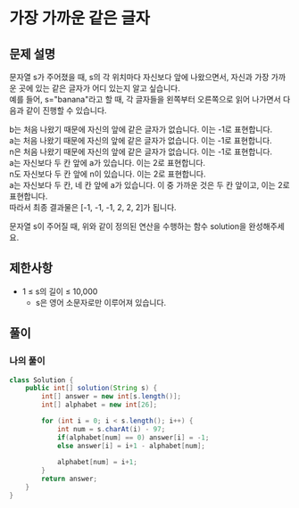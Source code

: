 # 가장 가까운 같은 글자
## 문제 설명
문자열 s가 주어졌을 때, s의 각 위치마다 자신보다 앞에 나왔으면서, 자신과 가장 가까운 곳에 있는 같은 글자가 어디 있는지 알고 싶습니다.  
예를 들어, s="banana"라고 할 때,  각 글자들을 왼쪽부터 오른쪽으로 읽어 나가면서 다음과 같이 진행할 수 있습니다.  

b는 처음 나왔기 때문에 자신의 앞에 같은 글자가 없습니다. 이는 -1로 표현합니다.  
a는 처음 나왔기 때문에 자신의 앞에 같은 글자가 없습니다. 이는 -1로 표현합니다.  
n은 처음 나왔기 때문에 자신의 앞에 같은 글자가 없습니다. 이는 -1로 표현합니다.  
a는 자신보다 두 칸 앞에 a가 있습니다. 이는 2로 표현합니다.  
n도 자신보다 두 칸 앞에 n이 있습니다. 이는 2로 표현합니다.  
a는 자신보다 두 칸, 네 칸 앞에 a가 있습니다. 이 중 가까운 것은 두 칸 앞이고, 이는 2로 표현합니다.  
따라서 최종 결과물은 [-1, -1, -1, 2, 2, 2]가 됩니다.  

문자열 s이 주어질 때, 위와 같이 정의된 연산을 수행하는 함수 solution을 완성해주세요.  

## 제한사항
* 1 ≤ s의 길이 ≤ 10,000
  * s은 영어 소문자로만 이루어져 있습니다.

## 풀이
### 나의 풀이
```java
class Solution {
    public int[] solution(String s) {
        int[] answer = new int[s.length()];
        int[] alphabet = new int[26];

        for (int i = 0; i < s.length(); i++) {
            int num = s.charAt(i) - 97;
            if(alphabet[num] == 0) answer[i] = -1;
            else answer[i] = i+1 - alphabet[num];
            
            alphabet[num] = i+1;
        }
        return answer;
    }
}
```  
